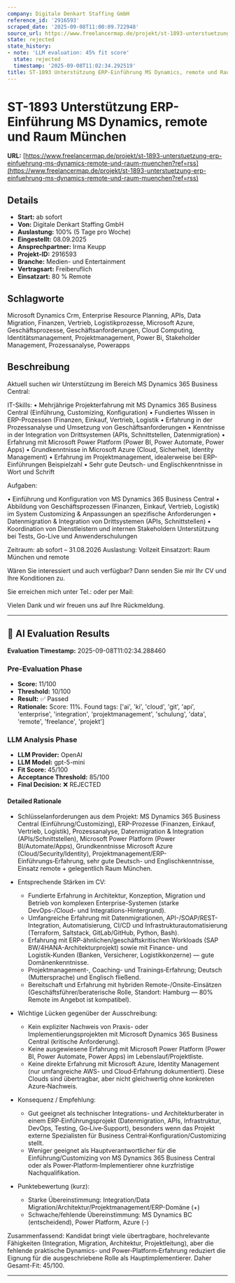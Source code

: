 ```yaml
---
company: Digitale Denkart Staffing GmbH
reference_id: '2916593'
scraped_date: '2025-09-08T11:00:09.722948'
source_url: https://www.freelancermap.de/projekt/st-1893-unterstuetzung-erp-einfuehrung-ms-dynamics-remote-und-raum-muenchen?ref=rss
state: rejected
state_history:
- note: 'LLM evaluation: 45% fit score'
  state: rejected
  timestamp: '2025-09-08T11:02:34.292519'
title: ST-1893 Unterstützung ERP-Einführung MS Dynamics, remote und Raum München
---
```



# ST-1893 Unterstützung ERP-Einführung MS Dynamics, remote und Raum München
**URL:** [https://www.freelancermap.de/projekt/st-1893-unterstuetzung-erp-einfuehrung-ms-dynamics-remote-und-raum-muenchen?ref=rss](https://www.freelancermap.de/projekt/st-1893-unterstuetzung-erp-einfuehrung-ms-dynamics-remote-und-raum-muenchen?ref=rss)
## Details
- **Start:** ab sofort
- **Von:** Digitale Denkart Staffing GmbH
- **Auslastung:** 100% (5 Tage pro Woche)
- **Eingestellt:** 08.09.2025
- **Ansprechpartner:** Irma Keupp
- **Projekt-ID:** 2916593
- **Branche:** Medien- und Entertainment
- **Vertragsart:** Freiberuflich
- **Einsatzart:** 80
                                                % Remote

## Schlagworte
Microsoft Dynamics Crm, Enterprise Resource Planning, APIs, Data Migration, Finanzen, Vertrieb, Logistikprozesse, Microsoft Azure, Geschäftsprozesse, Geschäftsanforderungen, Cloud Computing, Identitätsmanagement, Projektmanagement, Power Bi, Stakeholder Management, Prozessanalyse, Powerapps

## Beschreibung
Aktuell suchen wir Unterstützung im Bereich MS Dynamics 365 Business Central:

IT-Skills:
• Mehrjährige Projekterfahrung mit MS Dynamics 365 Business Central (Einführung, Customizing, Konfiguration)
• Fundiertes Wissen in ERP-Prozessen (Finanzen, Einkauf, Vertrieb, Logistik
• Erfahrung in der Prozessanalyse und Umsetzung von Geschäftsanforderungen
• Kenntnisse in der Integration von Drittsystemen (APIs, Schnittstellen, Datenmigration)
• Erfahrung mit Microsoft Power Platform (Power BI, Power Automate, Power Apps)
• Grundkenntnisse in Microsoft Azure (Cloud, Sicherheit, Identity Management)
• Erfahrung im Projektmanagement, idealerweise bei ERP-Einführungen Beispielzahl
• Sehr gute Deutsch- und Englischkenntnisse in Wort und Schrift

Aufgaben:

• Einführung und Konfiguration von MS Dynamics 365 Business Central
• Abbildung von Geschäftsprozessen (Finanzen, Einkauf, Vertrieb, Logistik) im System Customizing & Anpassungen an spezifische Anforderungen
• Datenmigration & Integration von Drittsystemen (APIs, Schnittstellen)
• Koordination von Dienstleistern und internen Stakeholdern Unterstützung bei Tests, Go-Live und Anwenderschulungen

Zeitraum: ab sofort – 31.08.2026
Auslastung: Vollzeit
Einsatzort: Raum München und remote

Wären Sie interessiert und auch verfügbar?
Dann senden Sie mir Ihr CV und Ihre Konditionen zu.

Sie erreichen mich unter Tel.: oder per Mail:

Vielen Dank und wir freuen uns auf Ihre Rückmeldung.

---

## 🤖 AI Evaluation Results

**Evaluation Timestamp:** 2025-09-08T11:02:34.288460

### Pre-Evaluation Phase
- **Score:** 11/100
- **Threshold:** 10/100
- **Result:** ✅ Passed
- **Rationale:** Score: 11%. Found tags: ['ai', 'ki', 'cloud', 'git', 'api', 'enterprise', 'integration', 'projektmanagement', 'schulung', 'data', 'remote', 'freelance', 'projekt']

### LLM Analysis Phase
- **LLM Provider:** OpenAI
- **LLM Model:** gpt-5-mini
- **Fit Score:** 45/100
- **Acceptance Threshold:** 85/100
- **Final Decision:** ❌ REJECTED

#### Detailed Rationale
- Schlüsselanforderungen aus dem Projekt: MS Dynamics 365 Business Central (Einführung/Customizing), ERP-Prozesse (Finanzen, Einkauf, Vertrieb, Logistik), Prozessanalyse, Datenmigration & Integration (APIs/Schnittstellen), Microsoft Power Platform (Power BI/Automate/Apps), Grundkenntnisse Microsoft Azure (Cloud/Security/Identity), Projektmanagement/ERP-Einführungs‑Erfahrung, sehr gute Deutsch- und Englischkenntnisse, Einsatz remote + gelegentlich Raum München.

- Entsprechende Stärken im CV:
  - Fundierte Erfahrung in Architektur, Konzeption, Migration und Betrieb von komplexen Enterprise-Systemen (starke DevOps-/Cloud- und Integrations-Hintergrund).
  - Umfangreiche Erfahrung mit Datenmigrationen, API-/SOAP/REST-Integration, Automatisierung, CI/CD und Infrastrukturautomatisierung (Terraform, Saltstack, GitLab/GitHub, Python, Bash).
  - Erfahrung mit ERP-ähnlichen/geschäftskritischen Workloads (SAP BW/4HANA-Architekturprojekt) sowie mit Finance- und Logistik‑Kunden (Banken, Versicherer, Logistikkonzerne) — gute Domänenkenntnisse.
  - Projektmanagement-, Coaching- und Trainings‑Erfahrung; Deutsch (Muttersprache) und Englisch fließend.
  - Bereitschaft und Erfahrung mit hybriden Remote-/Onsite-Einsätzen (Geschäftsführer/beraterische Rolle, Standort: Hamburg — 80% Remote im Angebot ist kompatibel).

- Wichtige Lücken gegenüber der Ausschreibung:
  - Kein expliziter Nachweis von Praxis- oder Implementierungsprojekten mit Microsoft Dynamics 365 Business Central (kritische Anforderung).
  - Keine ausgewiesene Erfahrung mit Microsoft Power Platform (Power BI, Power Automate, Power Apps) im Lebenslauf/Projektliste.
  - Keine direkte Erfahrung mit Microsoft Azure, Identity Management (nur umfangreiche AWS- und Cloud‑Erfahrung dokumentiert). Diese Clouds sind übertragbar, aber nicht gleichwertig ohne konkreten Azure‑Nachweis.

- Konsequenz / Empfehlung:
  - Gut geeignet als technischer Integrations- und Architekturberater in einem ERP‑Einführungsprojekt (Datenmigration, APIs, Infrastruktur, DevOps, Testing, Go‑Live‑Support), besonders wenn das Projekt externe Spezialisten für Business Central‑Konfiguration/Customizing stellt.
  - Weniger geeignet als Hauptverantwortlicher für die Einführung/Customizing von MS Dynamics 365 Business Central oder als Power‑Platform‑Implementierer ohne kurzfristige Nachqualifikation.

- Punktebewertung (kurz):
  - Starke Übereinstimmung: Integration/Data Migration/Architektur/Projektmanagement/ERP-Domäne (+)
  - Schwache/fehlende Übereinstimmung: MS Dynamics BC (entscheidend), Power Platform, Azure (-)

Zusammenfassend: Kandidat bringt viele übertragbare, hochrelevante Fähigkeiten (Integration, Migration, Architektur, Projektleitung), aber die fehlende praktische Dynamics- und Power‑Platform‑Erfahrung reduziert die Eignung für die ausgeschriebene Rolle als Hauptimplementierer. Daher Gesamt-Fit: 45/100.

---
